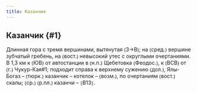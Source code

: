 ```yaml
---
title: Казанчик
---
```

## Казанчик {#1}

Длинная гора с тремя вершинами, вытянутая ⦅З→В⦆; на ⦅сред.⦆ вершине зубчатый гребень, на ⦅вост.⦆ невысокий утес с округлыми очертаниями. В 1,3 км к ⦅ЮВ⦆ от автостанции в ⦅н.п.⦆ Щебетовка ⦅Феодос.⦆, к ⦅ВСВ⦆ от ⦅г.⦆ Чукур-Кая#1; подходит справа к верхнему сужению ⦅дол.⦆, Ялы-Богаз – ⦅тюрк.⦆ казанчик – котелок – ⦅возм.⦆, по очертаниям ⦅вост.⦆ скалы; ⦅ср.⦆ ⦅р.пл.⦆ казанчи – ⦃В13⦄.
